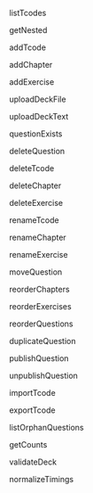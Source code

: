 
listTcodes

getNested

addTcode

addChapter

addExercise

uploadDeckFile

uploadDeckText

questionExists

deleteQuestion

deleteTcode

deleteChapter

deleteExercise

renameTcode

renameChapter

renameExercise

moveQuestion

reorderChapters

reorderExercises

reorderQuestions

duplicateQuestion

publishQuestion

unpublishQuestion

importTcode

exportTcode

listOrphanQuestions

getCounts

validateDeck

normalizeTimings
